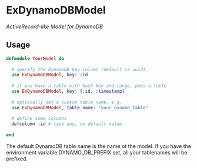 ExDynamoDBModel
================================

*ActiveRecord-like Model for DynamoDB*

Usage
-------------------------

```elixir
defmodule YourModel do
  
  # specify the DynamoDB key column (default is uuid). 
  use ExDynamoDBModel, key: :id
  
  # if you have a table with hash key and range, pass a tuple
  use ExDynamoDBModel, key: {:id, :timestamp}
  
  # optionally set a custom table name, e.g.
  use ExDynamoDBModel, table_name: "your_dynamo_table"
  
  # define some columns
  defcolumn :id # type any, no default value
  
end
```

The default DynamoDB table name is the name ot the model. If you have the environment variable DYNAMO_DB_PREFIX set, all your tablenames will be prefixed.


